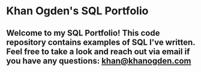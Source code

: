 # Khan Ogden's SQL Portfolio

## Welcome to my SQL Portfolio! This code repository contains examples of SQL I've written. Feel free to take a look and reach out via email if you have any questions: khan@khanogden.com

